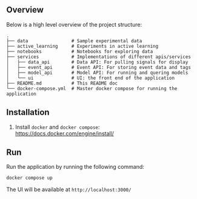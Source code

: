 
## Overview

Below is a high level overview of the project structure:
```
.
├── data                # Sample experimental data
├── active_learning     # Experiments in active learning
├── notebooks           # Notebooks for exploring data
├── services            # Implementations of different apis/services
│   ├── data_api        # Data API: For pulling signals for display
│   ├── event_api       # Event API: For storing event data and tags
│   ├── model_api       # Model API: For running and quering models
│   └── ui              # UI: the front end of the application
├── README.md           # This README doc
└── docker-compose.yml  # Master docker compose for running the application
```


## Installation

1. Install `docker` and `docker compose`: https://docs.docker.com/engine/install/

## Run

Run the application by running the following command:

```sh
docker compose up 
```

The UI will be available at `http://localhost:3000/`